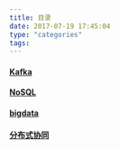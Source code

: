 ```yaml
---
title: 目录
date: 2017-07-19 17:45:04
type: "categories"
tags:
---
```


#### [Kafka](https://sstar1314.github.io/categories/Kafka/)

#### [NoSQL](https://sstar1314.github.io/categories/NoSQL/)

#### [bigdata](https://sstar1314.github.io/categories/bigdata/)

#### [分布式协同](https://sstar1314.github.io/categories/%E5%88%86%E5%B8%83%E5%BC%8F%E5%8D%8F%E5%90%8C/)
